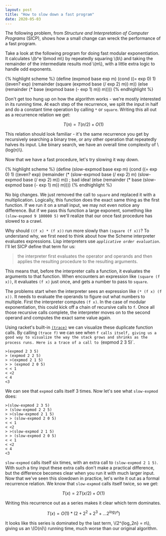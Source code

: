 ```yaml
---
layout: post
title: "How to slow down a fast program"
date: 2020-05-03
---
```


The following problem, from _Structure and Interpretation of Computer Programs_ (SICP), shows how a small change can wreck the performance of a fast program.

Take a look at the following program for doing fast modular exponentiation. It calculates \\(b^e \bmod m\\) by repeatedly squaring \\(b\\) and taking the remainder of the intermediate results mod \\(m\\), with a little extra logic to handle odd exponents.

{% highlight scheme %}
(define (expmod base exp m)
  (cond ((= exp 0) 1)
        ((even? exp)
         (remainder (square (expmod base (/ exp 2) m)) m))
         (else
         (remainder (* base (expmod base (- exp 1) m)) m))))
{% endhighlight %}

Don't get too hung up on how the algorithm works - we're mostly interested in its running time. At each step of the recurrence, we split the input in half and do a constant time operation by calling `*` or `square`. Writing this all out as a recurrence relation we get:

$$
	T(n)= T(n/2) + O(1)
$$

This relation should look familiar - it's the same recurrence you get by recursively searching a binary tree, or any other operation that repeatedly halves its input. Like binary search, we have an overall time complexity of \\(log(n)\\).

Now that we have a fast procedure, let's try slowing it way down.

{% highlight scheme %}
(define (slow-expmod base exp m)
  (cond ((= exp 0) 1)
        ((even? exp)
         (remainder (* (slow-expmod base (/ exp 2) m)
                       (slow-expmod base (/ exp 2) m)) m)) ; bad idea!
         (else
         (remainder (* base (slow-expmod base (- exp 1) m)) m))))
{% endhighlight %}

No big changes. We just removed the call to `square` and replaced it with a multiplication. Logically, this function does the exact same thing as the first function. If we run it on a small input, we may not even notice any difference. But if we pass this function a large exponent, something like `(slow-expmod 9 100000 5)` we'll realize that our once fast procedure has slowed to a crawl.

Why should `((f x) * (f x))` run more slowly than `(square (f x))`? To understand why, we first need to think about how the Scheme interpreter evaluates expressions. Lisp interpreters use _`applicative order evaluation`_. I'll let SICP define that term for us:

  > the interpreter first evaluates the operator and operands and then applies the resulting procedure to the resulting arguments.

This means that, before the interpreter calls a function, it evaluates the arguments to that function. When encounters an expression like `(square (f x))`, it evaluates `(f x)` just once, and gets a number to pass to `square`.

The problems start when the interpreter sees an expression like `(* (f x) (f x))`. It needs to evaluate the operands to figure out what numbers to multiple. First the interpreter computes `(f x)`. In the case of modular exponentiation, this could kick off a chain of recursive calls to `f`. Once all those recursive calls complete, the interpreter moves on to the second operand and computes the exact same value again.

Using racket's built-in [`(trace)`](https://docs.racket-lang.org/reference/debugging.html) we can visualize these duplicate function calls. By calling `(trace f)` we can see when `f calls itself, giving us a good way to visualize the way the stack grows and shrinks as the process runs. Here is a trace of a call to `(expmod 2 3 5)`.

```
>(expmod 2 3 5)
> (expmod 2 2 5)
> >(expmod 2 1 5)
> > (expmod 2 0 5)
< < 1
< <2
< 4
<3
```

We can see that `expmod` calls itself 3 times. Now let's see what `slow-expmod` does:

```
>(slow-expmod 2 3 5)
> (slow-expmod 2 2 5)
> >(slow-expmod 2 1 5)
> > (slow-expmod 2 0 5)
< < 1
< <2
> >(slow-expmod 2 1 5)
> > (slow-expmod 2 0 5)
< < 1
< <2
< 4
<3
```

`slow-expmod` calls itself six times, with an extra call to `(slow-expmod 2 1 5)`. With such a tiny input these extra calls don't make a practical difference, but the difference becomes clear when you run it with much larger input. Now that we've seen this slowdown in practice, let's write it out as a formal recurrence relation. We know that `slow-expmod` calls itself twice, so we get:

$$
T(x) = 2T(x/2) + O(1)
$$

Writing this recurrence out as a series makes it clear which term dominates.

$$
T(x) = O(1) * (2 + 2^2 + 2^3 + ... 2^{log_2n})
$$

It looks like this series is dominated by the last term, \\(2^{log_2n} = n\\), giving us an \\(O(n)\\) running time, much worse than our original algorithm.
